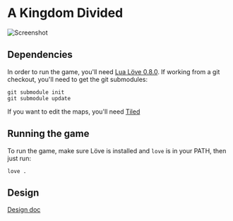 # A Kingdom Divided

![Screenshot](https://raw.github.com/clofresh/kingdom/master/screenshot.png?login=clofresh&token=337ee77b2fae48ed08192f89e45d1955)

## Dependencies

In order to run the game, you'll need [Lua Löve 0.8.0](https://love2d.org/). If working from a git checkout, you'll need to get the git submodules:

    git submodule init
    git submodule update

If you want to edit the maps, you'll need [Tiled](http://www.mapeditor.org/)

## Running the game

To run the game, make sure Löve is installed and `love` is in your PATH, then just run:

    love .

## Design

[Design doc](https://docs.google.com/document/d/1T7Q46gwFaszmF_SlOxIIxRMw4OTJ0CDKVcL9Ql5Re5g/edit)

